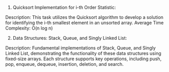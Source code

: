1. Quicksort Implementation for i-th Order Statistic:
   
Description: This task utilizes the Quicksort algorithm to develop a solution for identifying the i-th smallest element in an unsorted array.
Average Time Complexity: O(n log n)

2. Data Structures: Stack, Queue, and Singly Linked List:

Description: Fundamental implementations of Stack, Queue, and Singly Linked List, demonstrating the functionality of these data structures using fixed-size arrays. Each structure supports key operations, including push, pop, enqueue, dequeue, insertion, deletion, and search.